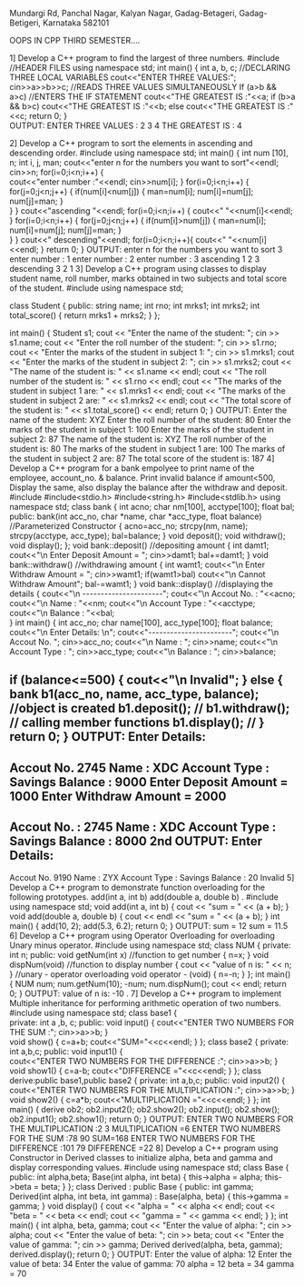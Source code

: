 Mundargi Rd, Panchal Nagar, Kalyan Nagar, Gadag-Betageri, Gadag-Betigeri, Karnataka 582101

OOPS IN CPP THIRD SEMESTER....

1] Develop a C++ program to find the largest of three numbers.
#include <iostream>   //HEADER FILES
using namespace std;
int main()
{ 
    int a,  b,  c;        //DECLARING THREE LOCAL VARIABLES
    cout<<"ENTER THREE VALUES:";  
    cin>>a>>b>>c;      //READS THREE VALUES SIMULTANEOUSLY
          If (a>b && a>c)      //ENTERS THE IF STATEMENT
                   cout<<"THE GREATEST IS :"<<a;
           if (b>a && b>c)
                   cout<<"THE GREATEST IS :"<<b;
            else
                    cout<<"THE GREATEST IS :"<<c;
    return 0;
}    
OUTPUT:
ENTER THREE VALUES   : 2
3
4
THE GREATEST IS   : 4

2] Develop a C++ program to sort the elements in ascending and descending order.
#include <iostream>
using namespace std;
int main()
{
	int num [10], n;
int i, j, man;
cout<<"enter n for the numbers you want to sort"<<endl;
cin>>n;
	for(i=0;i<n;i++)
{		
			cout<<"enter number :"<<endl;
	cin>>num[i];
	}
	for(i=0;i<n;i++)
{
		for(j=0;j<n;j++)
{
			if(num[i]<num[j])
{
				man=num[i];
				num[i]=num[j];
				num[j]=man;
	}			
	}
	}
	cout<<"ascending "<<endl;
	for(i=0;i<n;i++)
{
	cout<<" "<<num[i]<<endl;
}
	for(i=0;i<n;i++)
{
		for(j=0;j<n;j++)
{
			if(num[i]>num[j])
{
				man=num[i];
				num[i]=num[j];
				num[j]=man;
		}			
		}
	}
	cout<<" descending"<<endl;
	for(i=0;i<n;i++){
		cout<<" "<<num[i]<<endl;
}
return 0;
}
OUTPUT:
enter n for the numbers you want to sort
3
enter number :
1
enter number :
2
enter number :
3
ascending 
 1
 2
 3
 descending
 3
 2
 1
3] Develop a C++ program using classes to display student name, roll number, marks obtained in two subjects and total score of the student.
#include <iostream>
using namespace std;

class Student
 {
     public:
  string name;
  int rno;
  int mrks1;
  int mrks2;
  int total_score()
 {
    return mrks1 + mrks2;
  }
};

int main() 
{
  Student s1;
  cout << "Enter the name of the student: ";
  cin >> s1.name;
  cout << "Enter the roll number of the student: ";
  cin >> s1.rno;
  cout << "Enter the marks of the student in subject 1: ";
  cin >> s1.mrks1;
  cout << "Enter the marks of the student in subject 2: ";
  cin >> s1.mrks2;
cout << "The name of the student is: " << s1.name << endl;
  cout << "The roll number of the student is: " << s1.rno << endl;
  cout << "The marks of the student in subject 1 are: " << s1.mrks1 << endl;
  cout << "The marks of the student in subject 2 are: " << s1.mrks2 << endl;
  cout << "The total score of the student is: " << s1.total_score() << endl;
return 0;
}
OUTPUT:
Enter the name of the student: XYZ
Enter the roll number of the student: 80
Enter the marks of the student in subject 1: 100
Enter the marks of the student in subject 2: 87
The name of the student is: XYZ
The roll number of the student is: 80
The marks of the student in subject 1 are: 100
The marks of the student in subject 2 are: 87
The total score of the student is: 187
4] Develop a C++ program for a bank empolyee to print name of the employee, account_no. & balance. 
Print invalid balance if amount<500, Display the same, also display the balance after the  withdraw and deposit. 
#include<iostream>
#include<stdio.h>
#include<string.h>
#include<stdlib.h>
using namespace std;
class bank
{
        int acno;
        char nm[100], acctype[100];
        float bal;  
   public:
        bank(int acc_no, char *name, char *acc_type, float balance)  //Parameterized Constructor
        {
                acno=acc_no;
                strcpy(nm, name);
                strcpy(acctype, acc_type);
                bal=balance;
        }
        void deposit();
        void withdraw();
        void display();
};
void bank::deposit()   //depositing  amount
{
        int damt1;
        cout<<"\n Enter Deposit Amount = ";
        cin>>damt1;
        bal+=damt1;
}
void bank::withdraw()  //withdrawing  amount
{
        int wamt1;
        cout<<"\n Enter Withdraw Amount = ";
        cin>>wamt1;
        if(wamt1>bal)
                cout<<"\n Cannot Withdraw Amount";
        bal-=wamt1;
}
void bank::display()  //displaying the details
{
        cout<<"\n ----------------------";
        cout<<"\n Accout No. : "<<acno;
        cout<<"\n Name : "<<nm;
        cout<<"\n Account Type : "<<acctype;
        cout<<"\n Balance : "<<bal;  
}
int main()
{
        int acc_no;
        char name[100], acc_type[100];
        float balance;
        cout<<"\n Enter Details: \n";
        cout<<"-----------------------";
        cout<<"\n Accout No. ";
        cin>>acc_no;
        cout<<"\n Name : ";
        cin>>name;
        cout<<"\n Account Type : ";
        cin>>acc_type;
        cout<<"\n Balance : ";
        cin>>balance;
 
 if (balance<=500)
 {
cout<<"\n Invalid";
 }
 else
 {
  bank b1(acc_no, name, acc_type, balance);  //object is created
        b1.deposit(); //
        b1.withdraw(); // calling member functions
        b1.display(); //
 }
 return 0;
}
OUTPUT:
Enter Details: 
-----------------------
 Accout No. 2745
 Name : XDC
 Account Type : Savings
 Balance : 9000
 Enter Deposit Amount = 1000
 Enter Withdraw Amount = 2000
 ----------------------
 Accout No. : 2745
 Name : XDC
 Account Type : Savings
 Balance : 8000
2nd OUTPUT:
Enter Details: 
-----------------------
 Accout No. 9190
 Name : ZYX
 Account Type : Savings
 Balance  : 20
 Invalid
5] Develop a C++ program to demonstrate function overloading for the following prototypes.
 add(int a, int b) 
 add(double a, double b) .
#include <iostream>
using namespace std;
void add(int a, int b)
{
  cout << "sum = " << (a + b);
}
 void add(double a, double b)
{
    cout << endl << "sum = " << (a + b);
}
 int main()
{
    add(10, 2);
    add(5.3, 6.2);
    return 0;
}
OUTPUT:
sum = 12
sum = 11.5
6] Develop a C++ program using Operator Overloading for overloading Unary minus operator.
#include<iostream>
using namespace std;
 class NUM
{
    private:
        int n;
    public:
        void getNum(int x)     //function to get number
        {
            n=x;
        }
        void dispNum(void)      //function to display number
        {
            cout << "value of n is: " << n;
        }
        //unary - operator overloading
        void operator - (void)
        {
            n=-n;
        }
};
int main()
{
    NUM num;
    num.getNum(10);
    -num;
    num.dispNum();
    cout << endl;
    return 0;
}
OUTPUT:          value of n is: -10 .
7] Develop a C++ program to implement Multiple inheritance for performing arithmetic operation of two numbers.
#include <iostream>
using namespace std;
class base1
{   
private:
        int a ,b, c;
          public:
           void input()
    {
        cout<<"ENTER TWO NUMBERS FOR THE SUM :";
        cin>>a>>b;
    }          
void show()
{
    c=a+b;
    cout<<"SUM="<<c<<endl;
}  };
class base2
{   private:
     int a,b,c;
     public:
        void input1()
        {    
             cout<<"ENTER TWO NUMBERS FOR THE DIFFERENCE :";
             cin>>a>>b;
    } 
    void show1()
{
    c=a-b;
    cout<<"DIFFERENCE ="<<c<<endl;
}  };
class derive:public base1,public base2
{
    private:
    int a,b,c;
    public:
          void input2()
        {    
        cout<<"ENTER TWO NUMBERS FOR THE MULTIPLICATION :";
             cin>>a>>b;
}
void show2()
{
    c=a*b;
    cout<<"MULTIPLICATION ="<<c<<endl;
}  };
int main()
{
    derive ob2;
    ob2.input2();
    ob2.show2();
    ob2.input();
    ob2.show();
    ob2.input1();
    ob2.show1();
    return 0; 
}
OUTPUT:
ENTER TWO NUMBERS FOR THE MULTIPLICATION :2
3
MULTIPLICATION =6
ENTER TWO NUMBERS FOR THE SUM :78
90
SUM=168
ENTER TWO NUMBERS FOR THE DIFFERENCE :101
79
DIFFERENCE =22
8] Develop a C++ program using Constructor in Derived classes to initialize alpha, beta and gamma and display corresponding values.
#include <iostream>
using namespace std;
class Base
 {
     public:
  int alpha,beta;
   Base(int alpha, int beta) 
{
    this->alpha = alpha;
    this->beta = beta;
  }      };
class Derived : public Base 
{
public:
  int gamma;
 Derived(int alpha, int beta, int gamma) : Base(alpha, beta)
 {
    this->gamma = gamma;
  }
 void display() 
{
    cout << "alpha = " << alpha << endl;
    cout << "beta = " << beta << endl;
    cout << "gamma = " << gamma << endl;
  }
};
int main() 
{
  int alpha, beta, gamma;
  cout << "Enter the value of alpha: ";
  cin >> alpha;
   cout << "Enter the value of beta: ";
  cin >> beta;
  cout << "Enter the value of gamma: ";
  cin >> gamma;
 Derived derived(alpha, beta, gamma);
 derived.display();
return 0;   }
OUTPUT:
Enter the value of alpha: 12
Enter the value of beta: 34
Enter the value of gamma: 70
alpha = 12
beta = 34
gamma = 70











